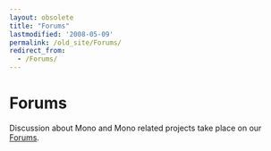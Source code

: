 ```yaml
---
layout: obsolete
title: "Forums"
lastmodified: '2008-05-09'
permalink: /old_site/Forums/
redirect_from:
  - /Forums/
---
```


Forums
======

Discussion about Mono and Mono related projects take place on our [Forums](http://go-mono.com/forums/).


